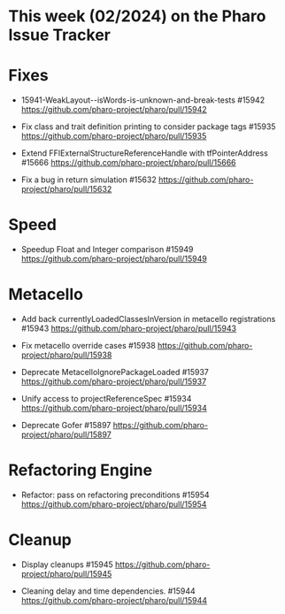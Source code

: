 # This week (02/2024) on the Pharo Issue Tracker

# Fixes

- 15941-WeakLayout--isWords-is-unknown-and-break-tests #15942
	https://github.com/pharo-project/pharo/pull/15942
	
- Fix class and trait definition printing to consider package tags #15935
	https://github.com/pharo-project/pharo/pull/15935

- Extend FFIExternalStructureReferenceHandle with tfPointerAddress #15666
	https://github.com/pharo-project/pharo/pull/15666
	
- Fix a bug in return simulation #15632
	https://github.com/pharo-project/pharo/pull/15632

# Speed

- Speedup Float and Integer comparison #15949
	https://github.com/pharo-project/pharo/pull/15949


# Metacello

- Add back currentlyLoadedClassesInVersion in metacello registrations #15943
	https://github.com/pharo-project/pharo/pull/15943

- Fix metacello override cases #15938
	https://github.com/pharo-project/pharo/pull/15938
	
- Deprecate MetacelloIgnorePackageLoaded #15937
	https://github.com/pharo-project/pharo/pull/15937
	
- Unify access to projectReferenceSpec #15934
	https://github.com/pharo-project/pharo/pull/15934
	
- Deprecate Gofer #15897
	https://github.com/pharo-project/pharo/pull/15897
	
	
# Refactoring Engine

- Refactor: pass on refactoring preconditions #15954
	https://github.com/pharo-project/pharo/pull/15954
	
	
# Cleanup


- Display cleanups #15945
	https://github.com/pharo-project/pharo/pull/15945
	
- Cleaning delay and time dependencies. #15944
	https://github.com/pharo-project/pharo/pull/15944